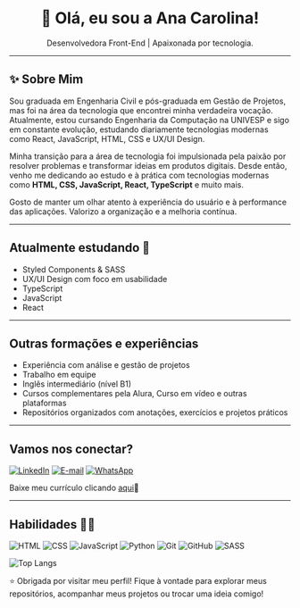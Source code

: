 <h1 align="center">👋 Olá, eu sou a Ana Carolina!</h1>

<p align="center">
Desenvolvedora Front-End | Apaixonada por tecnologia.
</p>

---

## ✨ Sobre Mim

Sou graduada em Engenharia Civil e pós-graduada em Gestão de Projetos, mas foi na área da tecnologia que encontrei minha verdadeira vocação. Atualmente, estou cursando Engenharia da Computação na UNIVESP e sigo em constante evolução, estudando diariamente tecnologias modernas como React, JavaScript, HTML, CSS e UX/UI Design.

Minha transição para a área de tecnologia foi impulsionada pela paixão por resolver problemas e transformar ideias em produtos digitais. Desde então, venho me dedicando ao estudo e à prática com tecnologias modernas como **HTML, CSS, JavaScript, React, TypeScript** e muito mais.

Gosto de manter um olhar atento à experiência do usuário e à performance das aplicações. Valorizo a organização e a melhoria contínua.

---

## Atualmente estudando 🧠
 
- Styled Components & SASS  
- UX/UI Design com foco em usabilidade  
- TypeScript
- JavaScript
- React

---

## Outras formações e experiências

- Experiência com análise e gestão de projetos  
- Trabalho em equipe 
- Inglês intermediário (nível B1)  
- Cursos complementares pela Alura, Curso em vídeo e outras plataformas  
- Repositórios organizados com anotações, exercícios e projetos práticos

---

## Vamos nos conectar?

[![LinkedIn](https://img.shields.io/badge/LinkedIn-4F57CE?style=for-the-badge&logo=linkedin&logoColor=F)](https://www.linkedin.com/in/ana-carolina-silva-2aab8a164)  [![E-mail](https://img.shields.io/badge/-Email-C551C1?style=for-the-badge&logo=gmail&logoColor=FFF)](mailto:desenvolvedora.ana.silva@gmail.com)  [![WhatsApp](https://img.shields.io/badge/WhatsApp-DD81A0?style=for-the-badge&logo=whatsapp&logoColor=FFF)](https://wa.me/5518998219709) 

Baixe meu currículo clicando [aqui](https://github.com/anac-silva/anac-silva/blob/main/Ana%20Carolina_CV.pdf)📄

---

## Habilidades 👩‍💻
![HTML](https://img.shields.io/badge/HTML5-4F57CE?style=for-the-badge&logo=html5&logoColor=FFF)  ![CSS](https://img.shields.io/badge/CSS3-9053C7?style=for-the-badge&logo=css3&logoColor=FFF) ![JavaScript](https://img.shields.io/badge/JavaScript-C551C1?style=for-the-badge&logo=JavaScript&logoColor=FFF) ![Python](https://img.shields.io/badge/Python-D063B3?style=for-the-badge&logo=python&logoColor=FFF)  ![Git](https://img.shields.io/badge/Git-DD81A0?style=for-the-badge&logo=git&logoColor=FFF)  ![GitHub](https://img.shields.io/badge/GitHub-F3B182?style=for-the-badge&logo=github) ![SASS](https://img.shields.io/badge/SASS-FFCC70?style=for-the-badge&logo=sass&logoColor=FFF) 

![Top Langs](https://github-readme-stats.vercel.app/api/top-langs/?username=anac-silva&hide_progress=true&theme=ambient_gradient&v=1)

⭐ Obrigada por visitar meu perfil! Fique à vontade para explorar meus repositórios, acompanhar meus projetos ou trocar uma ideia comigo!
